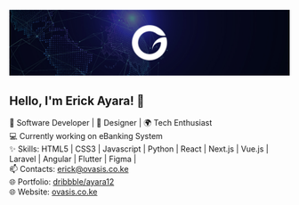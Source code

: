 ![Banner](https://github.com/OvasisGroup/OvasisGroup/blob/main/assets/ovagroup.jpg)

<!--
**OvasisGroup/OvasisGroup** is a ✨ _special_ ✨ repository because its `README.md` (this file) appears on your GitHub profile.

Here are some ideas to get you started:

- 🔭 I’m currently working on ...
- 🌱 I’m currently learning ...
- 👯 I’m looking to collaborate on ...
- 🤔 I’m looking for help with ...
- 💬 Ask me about ...
- 📫 How to reach me: ...
- 😄 Pronouns: ...
- ⚡ Fun fact: ...
-->
## Hello, I'm Erick Ayara! 👋
🌟 Software Developer | 🎨 Designer | 🌍 Tech Enthusiast  
💻 Currently working on eBanking System  
✨ Skills: HTML5 | CSS3 | Javascript | Python | React | Next.js | Vue.js | Laravel | Angular | Flutter | Figma |   
📫 Contacts: [erick@ovasis.co.ke](mailto:erick@ovasis.co.ke)  
🌐 Portfolio: [dribbble/ayara12](https://dribbble.com/ayara12)   
🌐 Website: [ovasis.co.ke](https://ovasis.co.ke)   

